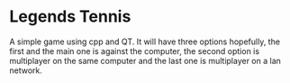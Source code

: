 # Legends Tennis 

A simple game using cpp and QT.
It will have three options hopefully, the first and the main one is against the computer,
the second option is multiplayer on the same computer and the last one is multiplayer on a lan network.

